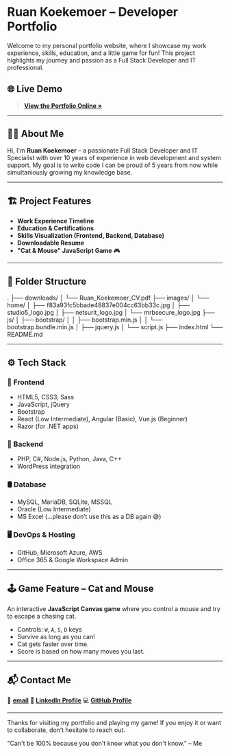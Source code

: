 # Ruan Koekemoer – Developer Portfolio

Welcome to my personal portfolio website, where I showcase my work experience, skills, education, and a little game for fun! This project highlights my journey and passion as a Full Stack Developer and IT professional.

## 🌐 Live Demo

> **[View the Portfolio Online »](https://rkoekemoer.github.io/)**  

---

## 🧑‍💻 About Me

Hi, I'm **Ruan Koekemoer** – a passionate Full Stack Developer and IT Specialist with over 10 years of experience in web development and system support. My goal is to write code I can be proud of 5 years from now while simultaniously growing my knowledge base.

---

## 🏗️ Project Features

- **Work Experience Timeline**
- **Education & Certifications**
- **Skills Visualization (Frontend, Backend, Database)**
- **Downloadable Resume**
- **"Cat & Mouse" JavaScript Game** 🎮

---

## 📂 Folder Structure
.
├── downloads/
│ └── Ruan_Koekemoer_CV.pdf
├── images/
│ └── home/
│ ├── f83a93fc5bbade48837e004cc63bb33c.jpg
│ ├── studio5_logo.jpg
│ ├── netsurit_logo.jpg
│ └── mrbsecure_logo.jpg
├── js/
│ ├── bootstrap/
│ │ ├── bootstrap.min.js
│ │ └── bootstrap.bundle.min.js
│ ├── jquery.js
│ └── script.js
├── index.html
└── README.md

---

## ⚙️ Tech Stack

### 🧩 Frontend
- HTML5, CSS3, Sass
- JavaScript, jQuery
- Bootstrap
- React (Low Intermediate), Angular (Basic), Vue.js (Beginner)
- Razor (for .NET apps)

### 🔧 Backend
- PHP, C#, Node.js, Python, Java, C++
- WordPress integration

### 🛢️ Database
- MySQL, MariaDB, SQLite, MSSQL
- Oracle (Low Intermediate)
- MS Excel (…please don’t use this as a DB again 😅)

### 🖥️ DevOps & Hosting
- GitHub, Microsoft Azure, AWS
- Office 365 & Google Workspace Admin

---

## 🕹️ Game Feature – Cat and Mouse

An interactive **JavaScript Canvas game** where you control a mouse and try to escape a chasing cat.  
- Controls: `W`, `A`, `S`, `D` keys  
- Survive as long as you can!  
- Cat gets faster over time.  
- Score is based on how many moves you last.

---
## 📬 Contact Me

📧 **[email](mailto:ruan_koekemoer@hotmail.com)**
💼 **[LinkedIn Profile](www.linkedin.com/in/ruan-koekemoer-017320340)**
💻 **[GitHub Profile](https://github.com/RKoekemoer)**

---

Thanks for visiting my portfolio and playing my game! If you enjoy it or want to collaborate, don’t hesitate to reach out.

"Can't be 100% because you don't know what you don't know." – Me